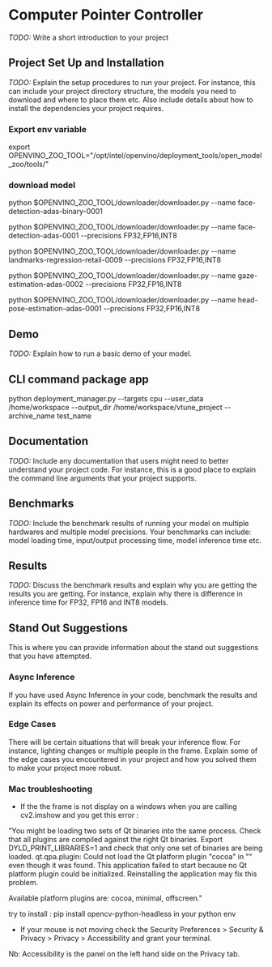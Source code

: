 # Computer Pointer Controller

*TODO:* Write a short introduction to your project

## Project Set Up and Installation
*TODO:* Explain the setup procedures to run your project. For instance, this can include your project directory structure, the models you need to download and where to place them etc. Also include details about how to install the dependencies your project requires.

### Export env variable
export OPENVINO_ZOO_TOOL="/opt/intel/openvino/deployment_tools/open_model_zoo/tools/"

### download model 
python $OPENVINO_ZOO_TOOL/downloader/downloader.py --name face-detection-adas-binary-0001

python $OPENVINO_ZOO_TOOL/downloader/downloader.py --name face-detection-adas-0001 --precisions FP32,FP16,INT8

python $OPENVINO_ZOO_TOOL/downloader/downloader.py --name landmarks-regression-retail-0009 --precisions FP32,FP16,INT8

python $OPENVINO_ZOO_TOOL/downloader/downloader.py --name gaze-estimation-adas-0002 --precisions FP32,FP16,INT8

python $OPENVINO_ZOO_TOOL/downloader/downloader.py --name head-pose-estimation-adas-0001 --precisions FP32,FP16,INT8

## Demo
*TODO:* Explain how to run a basic demo of your model.

## CLI command package app
python deployment_manager.py --targets cpu --user_data /home/workspace --output_dir /home/workspace/vtune_project --archive_name test_name

## Documentation
*TODO:* Include any documentation that users might need to better understand your project code. For instance, this is a good place to explain the command line arguments that your project supports.

## Benchmarks
*TODO:* Include the benchmark results of running your model on multiple hardwares and multiple model precisions. Your benchmarks can include: model loading time, input/output processing time, model inference time etc.

## Results
*TODO:* Discuss the benchmark results and explain why you are getting the results you are getting. For instance, explain why there is difference in inference time for FP32, FP16 and INT8 models.

## Stand Out Suggestions
This is where you can provide information about the stand out suggestions that you have attempted.

### Async Inference
If you have used Async Inference in your code, benchmark the results and explain its effects on power and performance of your project.

### Edge Cases
There will be certain situations that will break your inference flow. For instance, lighting changes or multiple people in the frame. Explain some of the edge cases you encountered in your project and how you solved them to make your project more robust.

### Mac troubleshooting 
- If the the frame is not display on a windows when you are calling cv2.imshow and you get this error :

"You might be loading two sets of Qt binaries into the same process. Check that all plugins are compiled against the right Qt binaries. Export DYLD_PRINT_LIBRARIES=1 and check that only one set of binaries are being loaded.
qt.qpa.plugin: Could not load the Qt platform plugin "cocoa" in "" even though it was found.
This application failed to start because no Qt platform plugin could be initialized. Reinstalling the application may fix this problem.

Available platform plugins are: cocoa, minimal, offscreen."

try to install : pip install opencv-python-headless in your python env

- If your mouse is not moving check the Security Preferences > Security & Privacy > Privacy > Accessibility and grant your terminal.

Nb: Accessibility is the panel on the left hand side on the Privacy tab.
